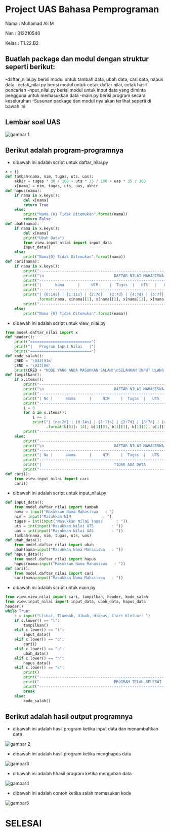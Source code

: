 # Project UAS Bahasa Pemprograman

Nama  : Muhamad Ali M

Nim   : 312210540

Kelas : T1.22.B2

## Buatlah package dan modul dengan struktur seperti berikut:
-daftar_nilai.py berisi modul untuk tambah data, ubah data, cari data, hapus data
-cetak_nilai.py berisi modul untuk cetak daftar nilai, cetak hasil pencarian
-nput_nilai.py berisi modul untuk input data yang diminta pengguna untuk memasukkan data
-main.py berisi program secara keseluruhan
-Susunan package dan modul nya akan terlihat seperti di bawah ini

## Lembar soal UAS

![gambar 1](screenshot/ss1.png)

## Berikut adalah program-programnya
- dibawah ini adalah script untuk daftar_nilai.py

```py
x = {}
def tambah(nama, nim, tugas, uts, uas):
    akhir = tugas * 30 / 100 + uts * 35 / 100 + uas * 35 / 100
    x[nama] = nim, tugas, uts, uas, akhir
def hapus(nama):
    if nama in x.keys():
        del x[nama]
        return True
    else:
        print("Nama {0} Tidak Ditemukan".format(nama))
        return False
def ubah(nama):
    if nama in x.keys():
        del x[nama]
        print("Ubah Data")
        from view.input_nilai import input_data
        input_data()
    else:
        print("Nama{0} Tidak Ditemukan".format(nama))
def cari(nama):
    if nama in x.keys():
        print("---------------------------------------------------------------------------------")
        print("\n                               DAFTAR NILAI MAHASISWA                    ")
        print("---------------------------------------------------------------------------------")
        print("|      Nama      |     NIM     |  Tugas  |   UTS   |   UAS   |    Akhir    |")
        print("---------------------------------------------------------------------------------")
        print("| {0:14s} | {1:11s} | {2:7d} | {3:7d} | {4:7d} | {5:7f}   |"
              .format(nama, x[nama][1], x[nama][2], x[nama][3], x[nama][4], x[nama][5]))
        print("---------------------------------------------------------------------------------")
    else:
        print("Nama {0} Tidak Ditemukan".format(nama))
```
- dibawah ini adalah script untuk view_nilai.py

```py
from model.daftar_nilai import x
def header():
    print("===========================")
    print("|   Program Input Nilai   |")
    print("===========================")
def kode_salah():
    CRED = '\033[91m'
    CEND = '\033[0m'
    print(CRED + "KODE YANG ANDA MASUKKAN SALAH!\nSILAHKAN INPUT ULANG KODE YANG BENAR." + CEND)
def tampilkan():
    if x.items():
        print("---------------------------------------------------------------------------------")
        print("\n                               DAFTAR NILAI MAHASISWA                    ")
        print("---------------------------------------------------------------------------------")
        print("| No |      Nama      |     NIM     |  Tugas  |   UTS   |   UAS   |    Akhir    |")
        print("---------------------------------------------------------------------------------")
        i = 0
        for b in x.items():
            i += 1
            print("| {no:2d} | {0:14s} | {1:11s} | {2:7d} | {3:7d} | {4:7d} | {5:7f}   |"
                  .format(b[0][: 14], b[1][0], b[1][1], b[1][2], b[1][3], b[1][4], no=i))
        print("---------------------------------------------------------------------------------")
    else:
        print("---------------------------------------------------------------------------------")
        print("\n                               DAFTAR NILAI MAHASISWA                    ")
        print("---------------------------------------------------------------------------------")
        print("| No |      Nama      |     NIM     |  Tugas  |   UTS   |   UAS   |    Akhir    |")
        print("---------------------------------------------------------------------------------")
        print("|                                TIDAK ADA DATA                                 |")
        print("---------------------------------------------------------------------------------")
def cari():
    from view.input_nilai import cari
    cari()
```
- dibawah ini adalah script untuk input_nilai.py

```py
def input_data():
    from model.daftar_nilai import tambah
    nama = input("Masukkan Nama Mahasiswa   : ")
    nim = input("Masukkan NIM              : ")
    tugas = int(input("Masukkan Nilai Tugas      : "))
    uts = int(input("Masukkan Nilai UTS        : "))
    uas = int(input("Masukkan Nilai UAS        : "))
    tambah(nama, nim, tugas, uts, uas)
def ubah_data():
    from model.daftar_nilai import ubah
    ubah(nama=input("Masukkan Nama Mahasiswa   : "))
def hapus_data():
    from model.daftar_nilai import hapus
    hapus(nama=input("Masukkan Nama Mahasiswa   : "))
def cari():
    from model.daftar_nilai import cari
    cari(nama=input("Masukkan Nama Mahasiswa   : "))
```
- dibawah ini adalah script untuk main.py

```py
from view.view_nilai import cari, tampilkan, header, kode_salah
from view.input_nilai import input_data, ubah_data, hapus_data
header()
while True:
    c = input("L)ihat, T)ambah, U)bah, H)apus, C)ari K)eluar: ")
    if c.lower() == "l":
        tampilkan()
    elif c.lower() == "t":
        input_data()
    elif c.lower() == "c":
        cari()
    elif c.lower() == "u":
        ubah_data()
    elif c.lower() == "h":
        hapus_data()
    elif c.lower() == "k":
        print()
        print("---------------------------------------------------------------------------------")
        print("                                 PROGRAM TELAH SELESAI                    ")
        print("---------------------------------------------------------------------------------")
        break
    else:
        kode_salah()
```

## Berikut adalah hasil output programnya

- dibawah ini adalah hasil program ketika  input data dan menambahkan data

![gambar 2](screenshot/output1.png)

- dibawah ini adalah hasil program ketika menghapus data

![gambar3](screenshot/output2.png)

- dibawah ini adalah hhasil program ketika mengubah data

![gambar4](screenshot/output3.png)

-  dibawah ini adalah contoh ketika salah memasukan kode

![gambar5](screenshot/output4.png)

# SELESAI
